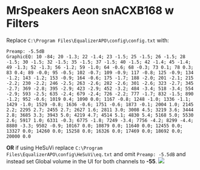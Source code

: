 # MrSpeakers Aeon snACXB168 w Filters
Replace `C:\Program Files\EqualizerAPO\config\config.txt` with:
```
Preamp: -5.5dB
GraphicEQ: 10 -84; 20 -1.3; 22 -1.4; 23 -1.5; 25 -1.5; 26 -1.5; 28 -1.5; 30 -1.5; 32 -1.5; 35 -1.5; 37 -1.5; 40 -1.5; 42 -1.4; 45 -1.4; 49 -1.3; 52 -1.3; 56 -1.2; 59 -1.0; 64 -0.6; 68 -0.3; 73 0.1; 78 0.3; 83 0.4; 89 -0.0; 95 -0.5; 102 -0.7; 109 -0.9; 117 -0.8; 125 -0.9; 134 -1.2; 143 -1.2; 153 -0.9; 164 -0.6; 175 -1.7; 188 -2.0; 201 -2.1; 215 -2.2; 230 -2.2; 246 -2.5; 263 -2.6; 282 -2.6; 301 -2.6; 323 -2.7; 345 -2.7; 369 -2.8; 395 -2.9; 423 -2.9; 452 -3.2; 484 -3.4; 518 -3.4; 554 -2.9; 593 -2.5; 635 -2.4; 679 -2.4; 726 -2.2; 777 -1.7; 832 -1.5; 890 -1.2; 952 -0.6; 1019 0.4; 1090 0.0; 1167 -0.8; 1248 -1.0; 1336 -1.1; 1429 -1.0; 1529 -0.8; 1636 -0.6; 1751 -0.6; 1873 -0.1; 2004 1.0; 2145 2.2; 2295 2.7; 2455 2.7; 2627 1.6; 2811 3.0; 3008 4.5; 3219 3.6; 3444 2.8; 3685 3.3; 3943 5.0; 4219 4.7; 4514 5.1; 4830 5.4; 5168 5.0; 5530 2.6; 5917 1.0; 6331 -0.3; 6775 -1.8; 7249 -3.4; 7756 -4.2; 8299 -4.4; 8880 -3.3; 9502 -0.9; 10167 0.0; 10879 0.0; 11640 0.0; 12455 0.0; 13327 0.0; 14260 0.0; 15258 0.0; 16326 0.0; 17469 0.0; 18692 0.0; 20000 0.0
```
**OR** if using HeSuVi replace `C:\Program Files\EqualizerAPO\config\HeSuVi\eq.txt` and omit `Preamp: -5.5dB` and instead set Global volume in the UI for both channels to **-55**.
![](https://raw.githubusercontent.com/jaakkopasanen/AutoEq/master/results/Innerfidelity%202017/innerfidelity/onear/MrSpeakers%20Aeon%20snACXB168%20w%20Filters/MrSpeakers%20Aeon%20snACXB168%20w%20Filters.png)